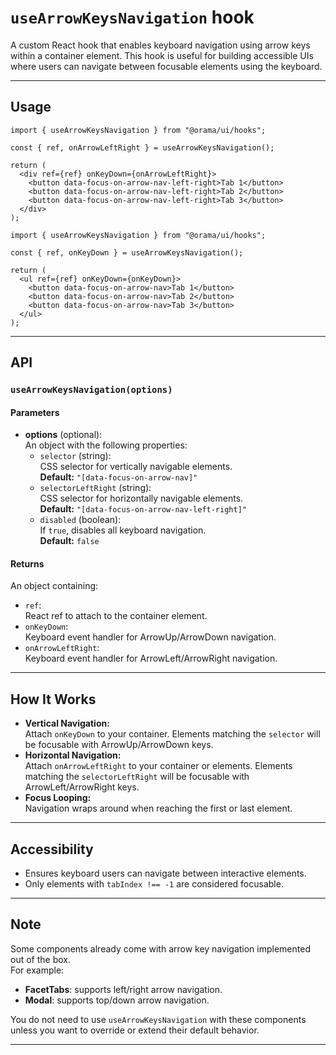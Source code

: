 # `useArrowKeysNavigation` hook

A custom React hook that enables keyboard navigation using arrow keys within a container element. This hook is useful for building accessible UIs where users can navigate between focusable elements using the keyboard.

---

## Usage

```tsx
import { useArrowKeysNavigation } from "@orama/ui/hooks";

const { ref, onArrowLeftRight } = useArrowKeysNavigation();

return (
  <div ref={ref} onKeyDown={onArrowLeftRight}>
    <button data-focus-on-arrow-nav-left-right>Tab 1</button>
    <button data-focus-on-arrow-nav-left-right>Tab 2</button>
    <button data-focus-on-arrow-nav-left-right>Tab 3</button>
  </div>
);
```

```tsx
import { useArrowKeysNavigation } from "@orama/ui/hooks";

const { ref, onKeyDown } = useArrowKeysNavigation();

return (
  <ul ref={ref} onKeyDown={onKeyDown}>
    <button data-focus-on-arrow-nav>Tab 1</button>
    <button data-focus-on-arrow-nav>Tab 2</button>
    <button data-focus-on-arrow-nav>Tab 3</button>
  </ul>
);
```

---

## API

### `useArrowKeysNavigation(options)`

#### Parameters

- **options** (optional):  
  An object with the following properties:
  - `selector` (string):  
    CSS selector for vertically navigable elements.  
    **Default:** `"[data-focus-on-arrow-nav]"`
  - `selectorLeftRight` (string):  
    CSS selector for horizontally navigable elements.  
    **Default:** `"[data-focus-on-arrow-nav-left-right]"`
  - `disabled` (boolean):  
    If `true`, disables all keyboard navigation.  
    **Default:** `false`

#### Returns

An object containing:

- `ref`:  
  React ref to attach to the container element.
- `onKeyDown`:  
  Keyboard event handler for ArrowUp/ArrowDown navigation.
- `onArrowLeftRight`:  
  Keyboard event handler for ArrowLeft/ArrowRight navigation.

---

## How It Works

- **Vertical Navigation:**  
  Attach `onKeyDown` to your container. Elements matching the `selector` will be focusable with ArrowUp/ArrowDown keys.
- **Horizontal Navigation:**  
  Attach `onArrowLeftRight` to your container or elements. Elements matching the `selectorLeftRight` will be focusable with ArrowLeft/ArrowRight keys.
- **Focus Looping:**  
  Navigation wraps around when reaching the first or last element.

---

## Accessibility

- Ensures keyboard users can navigate between interactive elements.
- Only elements with `tabIndex !== -1` are considered focusable.

---

## Note

Some components already come with arrow key navigation implemented out of the box.  
For example:

- **FacetTabs**: supports left/right arrow navigation.
- **Modal**: supports top/down arrow navigation.

You do not need to use `useArrowKeysNavigation` with these components unless you want to override or extend their default behavior.

---
